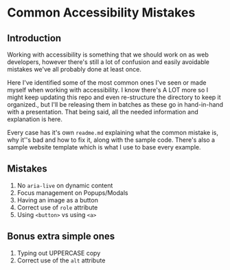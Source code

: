 # Common Accessibility Mistakes

## Introduction
Working with accessibility is something that we should work on as web developers, however there's still a lot of confusion and easily avoidable mistakes we've all probably done at least once.

Here I've identified some of the most common ones I've seen or made myself when working with accessibility. I know there's A LOT more so I might keep updating this repo and even re-structure the directory to keep it organized., but I'll be releasing them in batches as these go in hand-in-hand with a presentation. That being said, all the needed information and explanation is here.

Every case has it's own `readme.md` explaining what the common mistake is, why it''s bad and how to fix it, along with the sample code. There's also a sample website template which is what I use to base every example.

## Mistakes

1. No `aria-live` on dynamic content
1. Focus management on Popups/Modals
1. Having an image as a button
1. Correct use of `role` attribute
1. Using `<button>` vs using `<a>`
## Bonus extra simple ones

1. Typing out UPPERCASE copy
1. Correct use of the `alt` attribute
